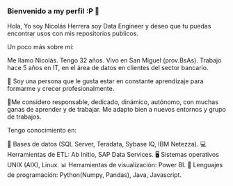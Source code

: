 ### Bienvenido a my perfil :P 👋

Hola, Yo soy Nicolás Herrera soy Data Engineer y deseo que tu puedas encontrar usos con mis repositorios publicos. 

Un poco más sobre mí:

Me llamo Nicolás. Tengo 32 años. Vivo en San Miguel (prov.BsAs). Trabajo hace 5 años en IT, en el área de datos en clientes del sector bancario.

📖 Soy una persona que le gusta estar en constante aprendizaje para formarme y crecer profesionalmente. 

📌Me considero responsable, dedicado, dinámico, autónomo, con muchas ganas de aprender y de trabajar. Me adapto bien a nuevos entornos y grupo de trabajos.

Tengo conocimiento en: 

💾 Bases de datos (SQL Server, Teradata, Sybase IQ, IBM Netezza). 
💻 Herramientas de ETL: Ab Initio, SAP Data Services. 
🖥 Sistemas operativos UNIX (AIX), Linux. 
📊 Herramientas de visualización: Power BI.
🐍 Lenguajes de programación: Python(Numpy, Pandas), Java, Javascript.


<!--
**NicolasHerrera06/NicolasHerrera06** is a ✨ _special_ ✨ repository because its `README.md` (this file) appears on your GitHub profile.

Here are some ideas to get you started:

- 🔭 I’m currently working on ...
- 🌱 I’m currently learning ...
- 👯 I’m looking to collaborate on ...
- 🤔 I’m looking for help with ...
- 💬 Ask me about ...
- 📫 How to reach me: ...
- 😄 Pronouns: ...
- ⚡ Fun fact: ...
-->
